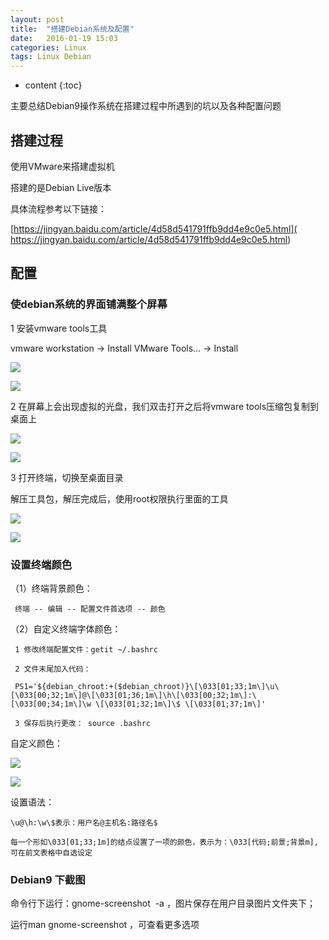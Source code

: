 ```yaml
---
layout: post
title:  "搭建Debian系统及配置"
date:   2016-01-19 15:03
categories: Linux
tags: Linux Debian
---
```


* content
{:toc}

主要总结Debian9操作系统在搭建过程中所遇到的坑以及各种配置问题



## 搭建过程

使用VMware来搭建虚拟机

搭建的是Debian Live版本

具体流程参考以下链接：

 [https://jingyan.baidu.com/article/4d58d541791ffb9dd4e9c0e5.html]( https://jingyan.baidu.com/article/4d58d541791ffb9dd4e9c0e5.html)


## 配置


### 使debian系统的界面铺满整个屏幕

1 安装vmware tools工具

vmware workstation -> Install VMware Tools... -> Install

![](https://screenshotscdn.firefoxusercontent.com/images/d0dc1c96-d8f1-4365-9de2-0f7f235c56f3.png)

![](https://screenshotscdn.firefoxusercontent.com/images/45290429-382f-4cd5-a635-7ba700a8b5d8.png)

2 在屏幕上会出现虚拟的光盘，我们双击打开之后将vmware tools压缩包复制到桌面上

![](https://screenshotscdn.firefoxusercontent.com/images/5e2d913f-57d4-4c6a-8412-d1ee0cd22052.png)

![](https://screenshotscdn.firefoxusercontent.com/images/221eb29c-9f89-475a-ba3d-1bcdfe05c0c3.png)

3 打开终端，切换至桌面目录

解压工具包，解压完成后，使用root权限执行里面的工具

![](https://screenshotscdn.firefoxusercontent.com/images/9dceea17-44ff-4472-89b1-566c2362b47b.png)

![](https://screenshotscdn.firefoxusercontent.com/images/4fffd7c4-2062-46f9-9f32-b27bcdfcf4d6.png)

### 设置终端颜色

（1）终端背景颜色：

     终端 -- 编辑 -- 配置文件首选项 -- 颜色

（2）自定义终端字体颜色：

     1 修改终端配置文件：getit ~/.bashrc

     2 文件末尾加入代码：

     PS1='${debian_chroot:+($debian_chroot)}\[\033[01;33;1m\]\u\[\033[00;32;1m\]@\[\033[01;36;1m\]\h\[\033[00;32;1m\]:\[\033[00;34;1m\]\w \[\033[01;32;1m\]\$ \[\033[01;37;1m\]'

     3 保存后执行更改： source .bashrc

自定义颜色：
     
![](https://screenshotscdn.firefoxusercontent.com/images/94ff8af5-0f46-4be4-a8c4-93eb9c42922e.png)

![](https://screenshotscdn.firefoxusercontent.com/images/2efc8210-5bda-413b-9ab6-b3e7bf7668ed.png)

设置语法：

    \u@\h:\w\$表示：用户名@主机名:路径名$

    每一个形如\033[01;33;1m]的结点设置了一项的颜色，表示为：\033[代码;前景;背景m],可在前文表格中自选设定

### Debian9 下截图

命令行下运行：gnome-screenshot  -a ，图片保存在用户目录图片文件夹下；

运行man gnome-screenshot ，可查看更多选项


